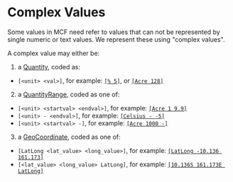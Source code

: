 # Complex Values

Some values in MCF need refer to values that can not be represented by single
numeric or text values. We represent these using "complex values".

A complex value may either be:
1. a [Quantity](https://datacommons.org/browser/Quantity), coded as:
 - `[<unit> <val>]`, for example: [`[% 5]`](https://datacommons.org/browser/%5), or [`[Acre 128]`](https://datacommons.org/browser/Acre128)

2. a [QuantityRange](https://datacommons.org/browser/QuantityRange), coded as one of:
 - `[<unit> <startval> <endval>]`, for example: [`[Acre 1 9.9]`](https://datacommons.org/browser/Acre1To9.9)
 - `[<unit> - <endval>]`, for example: [`[Celsius - -5]`](https://datacommons.org/browser/CelsiusUpto-5)
 - `[<unit> <startval> -]`, for example: [`[Acre 1000 -]`](https://datacommons.org/browser/Acre1000Onwards)

3. a [GeoCoordinate](https://datacommons.org/browser/GeoCoordinates), coded as one of:
 - `[LatLong <lat_value> <long_value>]`, for example: [`[LatLong -10.136 161.173]`](https://datacommons.org/browser/latLong/-1013600_16117300)
 - `[<lat_value> <long_value> LatLong]`, for example: [`[10.136S 161.173E LatLong]`](https://datacommons.org/browser/latLong/-1013600_16117300)